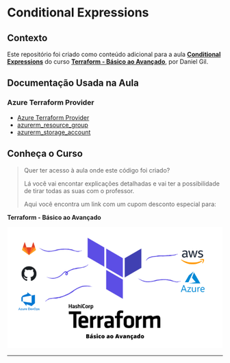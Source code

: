 # Conditional Expressions

## Contexto

Este repositório foi criado como conteúdo adicional para a aula [**Conditional Expressions**](https://www.udemy.com/course/terraform-do-basico-ao-avancado/learn/lecture/30183854#overview) do curso [**Terraform - Básico ao Avançado**](https://www.udemy.com/course/terraform-do-basico-ao-avancado/?couponCode=TERRAFORM_MAR24), por Daniel Gil.

## Documentação Usada na Aula

### Azure Terraform Provider

- [Azure Terraform Provider](https://registry.terraform.io/providers/hashicorp/azurerm/latest/docs)
- [azurerm_resource_group](https://registry.terraform.io/providers/hashicorp/azurerm/latest/docs/resources/resource_group)
- [azurerm_storage_account](https://registry.terraform.io/providers/hashicorp/azurerm/latest/docs/resources/storage_account)

## Conheça o Curso

> Quer ter acesso à aula onde este código foi criado?
>
> Lá você vai encontar explicações detalhadas e vai ter a possibilidade de tirar todas as suas com o professor.
>
> Aqui você encontra um link com um cupom desconto especial para:

**Terraform - Básico ao Avançado**

[![Terraform - Básico ao Avançado](../curso-terraform.png)](https://www.udemy.com/course/terraform-do-basico-ao-avancado/?couponCode=TERRAFORM_MAR24)

---
